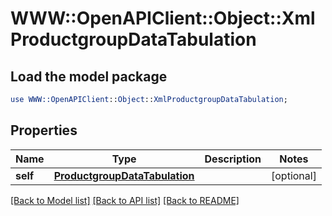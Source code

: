 # WWW::OpenAPIClient::Object::XmlProductgroupDataTabulation

## Load the model package
```perl
use WWW::OpenAPIClient::Object::XmlProductgroupDataTabulation;
```

## Properties
Name | Type | Description | Notes
------------ | ------------- | ------------- | -------------
**self** | [**ProductgroupDataTabulation**](ProductgroupDataTabulation.md) |  | [optional] 

[[Back to Model list]](../README.md#documentation-for-models) [[Back to API list]](../README.md#documentation-for-api-endpoints) [[Back to README]](../README.md)


